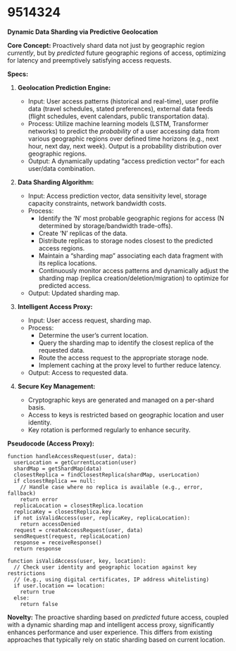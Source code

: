 # 9514324

**Dynamic Data Sharding via Predictive Geolocation**

**Core Concept:** Proactively shard data not just by geographic region *currently*, but by *predicted* future geographic regions of access, optimizing for latency and preemptively satisfying access requests.

**Specs:**

1.  **Geolocation Prediction Engine:**
    *   Input: User access patterns (historical and real-time), user profile data (travel schedules, stated preferences), external data feeds (flight schedules, event calendars, public transportation data).
    *   Process:  Utilize machine learning models (LSTM, Transformer networks) to predict the *probability* of a user accessing data from various geographic regions over defined time horizons (e.g., next hour, next day, next week). Output is a probability distribution over geographic regions.
    *   Output:  A dynamically updating “access prediction vector” for each user/data combination.

2.  **Data Sharding Algorithm:**
    *   Input: Access prediction vector, data sensitivity level, storage capacity constraints, network bandwidth costs.
    *   Process:
        *   Identify the ‘N’ most probable geographic regions for access (N determined by storage/bandwidth trade-offs).
        *   Create ‘N’ replicas of the data.
        *   Distribute replicas to storage nodes closest to the predicted access regions.
        *   Maintain a “sharding map” associating each data fragment with its replica locations.
        *   Continuously monitor access patterns and dynamically adjust the sharding map (replica creation/deletion/migration) to optimize for predicted access.
    *   Output: Updated sharding map.

3.  **Intelligent Access Proxy:**
    *   Input: User access request, sharding map.
    *   Process:
        *   Determine the user’s current location.
        *   Query the sharding map to identify the closest replica of the requested data.
        *   Route the access request to the appropriate storage node.
        *   Implement caching at the proxy level to further reduce latency.
    *   Output: Access to requested data.

4.  **Secure Key Management:**
    *   Cryptographic keys are generated and managed on a per-shard basis.
    *   Access to keys is restricted based on geographic location and user identity.
    *   Key rotation is performed regularly to enhance security.

**Pseudocode (Access Proxy):**

```
function handleAccessRequest(user, data):
  userLocation = getCurrentLocation(user)
  shardMap = getShardMap(data)
  closestReplica = findClosestReplica(shardMap, userLocation)
  if closestReplica == null:
    // Handle case where no replica is available (e.g., error, fallback)
    return error
  replicaLocation = closestReplica.location
  replicaKey = closestReplica.key
  if not isValidAccess(user, replicaKey, replicaLocation):
    return accessDenied
  request = createAccessRequest(user, data)
  sendRequest(request, replicaLocation)
  response = receiveResponse()
  return response

function isValidAccess(user, key, location):
  // Check user identity and geographic location against key restrictions
  // (e.g., using digital certificates, IP address whitelisting)
  if user.location == location:
    return true
  else:
    return false
```

**Novelty:** The proactive sharding based on *predicted* future access, coupled with a dynamic sharding map and intelligent access proxy, significantly enhances performance and user experience. This differs from existing approaches that typically rely on static sharding based on current location.